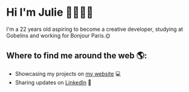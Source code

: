 # Hi I'm Julie 👋👩🏻‍💻

I'm a 22 years old aspiring to become a creative developer, studying at Gobelins and working for Bonjour Paris.🌞


## Where to find me around the web 🌎:
- Showcasing my projects on <a href="http://www.juliedemendonca.fr/">my website</a> 💻
- Sharing updates on <a href="https://www.linkedin.com/in/demendonçajulie/">LinkedIn</a> 💼
